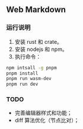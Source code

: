 ## Web Markdown

### 运行说明

1. 安装 rust 和 crate。
2. 安装 nodejs 和 npm。
3. 执行命令：

```sh
npm intsall -g pnpm
pnpm install
pnpm run wasm-dev
pnpm run dev
```

### TODO

- 完善编辑器样式和功能；
- diff 算法优化（节点比对）；
